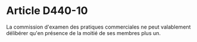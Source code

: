 # Article D440-10

La commission d'examen des pratiques commerciales ne peut valablement délibérer qu'en présence de la moitié de ses membres plus un.
